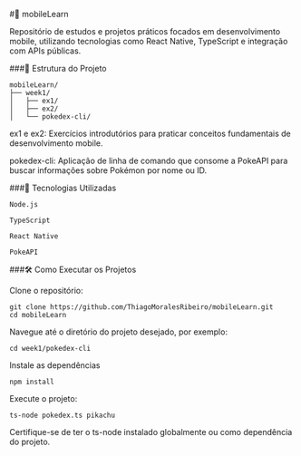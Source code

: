 #📱 mobileLearn

Repositório de estudos e projetos práticos focados em desenvolvimento mobile, utilizando tecnologias como React Native, TypeScript e integração com APIs públicas.

###📂 Estrutura do Projeto

```
mobileLearn/
├── week1/
│   ├── ex1/
│   ├── ex2/
│   └── pokedex-cli/

```

ex1 e ex2: Exercícios introdutórios para praticar conceitos fundamentais de desenvolvimento mobile.

pokedex-cli: Aplicação de linha de comando que consome a PokeAPI para buscar informações sobre Pokémon por nome ou ID.

###🚀 Tecnologias Utilizadas

    Node.js

    TypeScript

    React Native

    PokeAPI

###🛠️ Como Executar os Projetos

Clone o repositório:
```
git clone https://github.com/ThiagoMoralesRibeiro/mobileLearn.git
cd mobileLearn

```

Navegue até o diretório do projeto desejado, por exemplo:
```
cd week1/pokedex-cli

```
Instale as dependências
```
npm install

```
Execute o projeto:
```
ts-node pokedex.ts pikachu

```
Certifique-se de ter o ts-node instalado globalmente ou como dependência do projeto.

